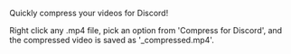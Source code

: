 Quickly compress your videos for Discord!

Right click any .mp4 file, pick an option from 'Compress for Discord', and the compressed video is saved as '<filename>_compressed.mp4'.
